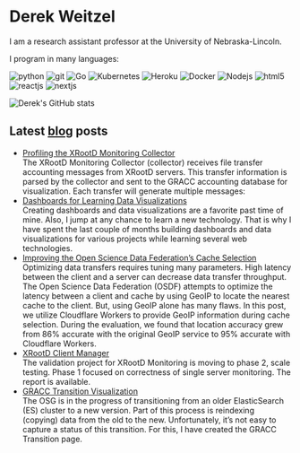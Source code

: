 Derek Weitzel
=============

I am a research assistant professor at the University of Nebraska-Lincoln.

I program in many languages:
<p>
<img alt="python" src="https://img.shields.io/badge/-Python-4B8BBE?style=flat-square&logo=python&logoColor=white" />
<img alt="git" src="https://img.shields.io/badge/-Git-F05032?style=flat-square&logo=git&logoColor=white" />
<img alt="Go" src="https://img.shields.io/badge/-Go-29BEB0?style=flat-square&logo=go&logoColor=white" />
<img alt="Kubernetes" src="https://img.shields.io/badge/-Kubernetes-326CE5?style=flat-square&logo=kubernetes&logoColor=white" />
<img alt="Heroku" src="https://img.shields.io/badge/-Heroku-430098?style=flat-square&logo=heroku&logoColor=white" />
<img alt="Docker" src="https://img.shields.io/badge/-Docker-46a2f1?style=flat-square&logo=docker&logoColor=white" />
<img alt="Nodejs" src="https://img.shields.io/badge/-Nodejs-43853d?style=flat-square&logo=Node.js&logoColor=white" />
<img alt="html5" src="https://img.shields.io/badge/-HTML5-E34F26?style=flat-square&logo=html5&logoColor=white" />
<img alt="reactjs" src="https://img.shields.io/badge/-React-61DAFB?style=flat-square&logo=React&logoColor=black" />
<img alt="nextjs" src="https://img.shields.io/badge/-Next.js-000000?style=flat-square&logo=Next.js&logoColor=white" />

</p>

![Derek's GitHub stats](https://github-readme-stats.vercel.app/api?username=djw8605&show_icons=true)


Latest [blog](https://derekweitzel.com) posts
----------------------------------------------

<ul>

<li><a href="https://derekweitzel.com/2024/01/31/profiling-xrootd-collector/">Profiling the XRootD Monitoring Collector</a><br/>The XRootD Monitoring Collector (collector) receives file transfer accounting messages from XRootD servers. This transfer information is parsed by the collector and sent to the GRACC accounting database for visualization. Each transfer will generate multiple messages:</li>

<li><a href="https://derekweitzel.com/2022/09/14/dashboards/">Dashboards for Learning Data Visualizations</a><br/>Creating dashboards and data visualizations are a favorite past time of mine. Also, I jump at any chance to learn a new technology. That is why I have spent the last couple of months building dashboards and data visualizations for various projects while learning several web technologies.</li>

<li><a href="https://derekweitzel.com/2022/01/22/improving-geoip/">Improving the Open Science Data Federation’s Cache Selection</a><br/>Optimizing data transfers requires tuning many parameters. High latency between the client and a server can decrease data transfer throughput. The Open Science Data Federation (OSDF) attempts to optimize the latency between a client and cache by using GeoIP to locate the nearest cache to the client. But, using GeoIP alone has many flaws. In this post, we utilize Cloudflare Workers to provide GeoIP information during cache selection. During the evaluation, we found that location accuracy grew from 86% accurate with the original GeoIP service to 95% accurate with Cloudflare Workers.</li>

<li><a href="https://derekweitzel.com/2020/10/11/xrootd-client-manager/">XRootD Client Manager</a><br/>The validation project for XRootD Monitoring is moving to phase 2, scale testing. Phase 1 focused on correctness of single server monitoring. The report is available.</li>

<li><a href="https://derekweitzel.com/2020/03/08/gracc-transition/">GRACC Transition Visualization</a><br/>The OSG is in the progress of transitioning from an older ElasticSearch (ES) cluster to a new version. Part of this process is reindexing (copying) data from the old to the new. Unfortunately, it’s not easy to capture a status of this transition. For this, I have created the GRACC Transition page.</li>

</ul>
